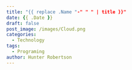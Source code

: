 ```yaml
---
title: "{{ replace .Name "-" " " | title }}"
date: {{ .Date }}
draft: false
post_image: /images/Cloud.png
categories:
  - Technology
tags:
  - Programing
author: Hunter Robertson
---
```

